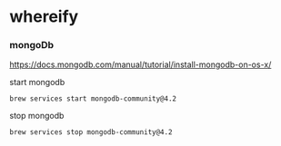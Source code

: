 # whereify

### **mongoDb**
https://docs.mongodb.com/manual/tutorial/install-mongodb-on-os-x/

start mongodb

`brew services start mongodb-community@4.2`

stop mongodb

`brew services stop mongodb-community@4.2`